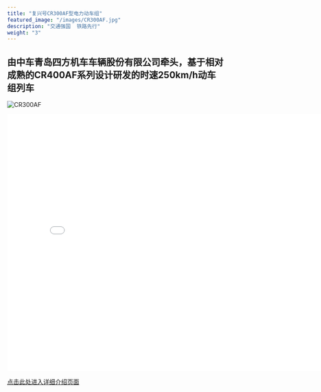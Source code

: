 ```yaml
---
title: "复兴号CR300AF型电力动车组"
featured_image: "/images/CR300AF.jpg"
description: "交通强国  铁路先行"
weight: "3"
---
```


## 由中车青岛四方机车车辆股份有限公司牵头，基于相对成熟的CR400AF系列设计研发的时速250km/h动车组列车

![CR300AF](/images/CR300AF.jpg)

<iframe src="//player.bilibili.com/player.html?aid=601071860&bvid=BV1RB4y1a7uk&cid=778513082&p=1" scrolling="no" border="0" frameborder="no" framespacing="0" allowfullscreen="true" width="800px" height="600px"> </iframe>

[点击此处进入详细介绍页面](https://www.china-emu.cn/EMUs/Model/?detail-11032-101-17.html)